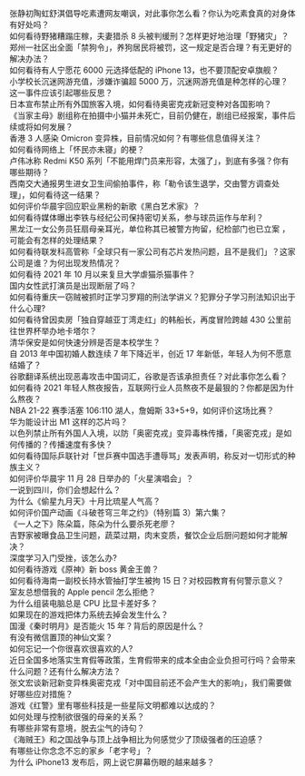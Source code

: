 张静初陶虹舒淇倡导吃素遭网友嘲讽，对此事你怎么看？你认为吃素食真的对身体有好处吗？  
如何看待野猪糟蹋庄稼，夫妻猎杀 8 头被判缓刑？怎样更好地治理「野猪灾」？  
郑州一社区出全面「禁狗令」，养狗居民将被罚，这一规定是否合理？有无更好的解决办法？  
如何看待有人宁愿花 6000 元选择低配的 iPhone 13，也不要顶配安卓旗舰？  
小学校长沉迷网游充值，涉嫌诈骗超 5000 万，沉迷网游充值是种怎样的心理？这一事件应该引起哪些反思？  
日本宣布禁止所有外国旅客入境，如何看待奥密克戎新冠变种对各国影响？  
《当家主母》剧组称在拍摄中小猫并未死亡，目前仍健在，剧组已经报案，事件后续或将如何发展？  
香港 3 人感染 Omicron 变异株，目前情况如何？有哪些信息值得关注？  
如何看待网络上「怀民亦未寝」的梗？  
卢伟冰称 Redmi K50 系列「不能用焊门员来形容，太强了」，到底有多强？你有哪些期待？  
西南交大通报男生进女卫生间偷拍事件，称「勒令该生退学，交由警方调查处理」，如何看待这一结果？  
如何评价华晨宇回应职业黑粉的新歌《黑白艺术家》？  
如何看待媒体曝出李铁与经纪公司保持密切关系，参与球员运作与牟利？  
黑龙江一女公务员狂扇母亲耳光，单位称其已被警方拘留，纪检部门也已立案 ，可能会有怎样的处理结果？  
如何看待联发科高管称「全球只有一家公司有芯片发热问题，且不是我们」？这家公司是谁？为何出现发热情况？  
如何看待 2021 年 10 月以来复旦大学虐猫杀猫事件？  
国内女性武打演员是出现断层了吗？  
如何看待重庆一窃贼被抓时正学习罗翔的刑法学讲义？犯罪分子学习刑法知识出于什么心理?  
如何看待曾因卖房「独自穿越亚丁湾走红」的韩船长，再度冒险跨越 430 公里前往世界杯举办地卡塔尔？  
清华保安是如何快速分辨是否是本校学生？  
自 2013 年中国初婚人数连续 7 年下降近半，创近 17 年新低，年轻人为何不愿意结婚了？  
谷歌翻译系统出现恶毒攻击中国词汇，谷歌是否该承担责任？对此事你怎么看？  
如何看待 2021 年轻人熬夜报告，互联网行业人员熬夜不是最狠的？你都是因为什么熬夜？  
NBA 21-22 赛季活塞 106:110 湖人，詹姆斯 33+5+9，如何评价这场比赛？  
华为能设计出 M1 这样的芯片吗？  
以色列禁止所有外国人入境，以防「奥密克戎」变异毒株传播，「奥密克戎」是如何传播的？传播速度有多快？  
如何看待国际乒联针对「世乒赛中国选手遭辱骂」发表声明，称反对一切形式的种族主义？  
如何评价华晨宇 11 月 28 日举办的「火星演唱会」？  
一说到四川，你们会想起什么？  
为什么《偷星九月天》十月比琉星人气高？  
如何评价国产动画《斗破苍穹三年之约》（特别篇 3）第六集？  
《一人之下》陈朵篇，陈朵为什么要杀死老廖？  
吉野家被曝食品卫生问题，蔬菜过期，肉末变质，餐饮企业后厨问题如何才能解决？  
深度学习入门受挫，该怎么办?  
如何看待游戏《原神》新 boss 黄金王兽？  
如何看待海南一副校长持水管抽打学生被拘 15 日？对校园教育有何警示意义？  
室友总想借我的 Apple pencil 怎么拒绝？  
为什么组装电脑总是 CPU 比显卡差好多？  
如果现在的游戏把体力系统去掉会发生什么？  
国漫《秦时明月》是否能火 15 年？背后的原因是什么？  
有没有微信置顶的神仙文案？  
如何忘记一个你很喜欢很喜欢的人?  
近日全国多地落实生育假等政策，生育假带来的成本全由企业负担可行吗？会带来什么问题？还有什么解决方法？  
张文宏谈新冠新变异株奥密克戎「对中国目前还不会产生大的影响」，我们需要做好哪些应对措施？  
游戏《红警》里有哪些科技是一些星际文明都难以达成的？  
如何处理与控制欲很强的母亲的关系？  
有哪些非常有意境，脱去尘气的诗句？  
《海贼王》和之国战争与顶上战争相比为何感觉少了顶级强者的压迫感？  
有哪些让你念念不忘的家乡「老字号」？  
为什么 iPhone13 发布后，网上说它屏幕伤眼的越来越多？  
